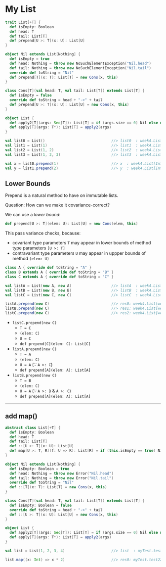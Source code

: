 # My List

```scala
trait List[+T] {
  def isEmpty: Boolean
  def head: T
  def tail: List[T]
  def prepend[U >: T](x: U): List[U]
}

object Nil extends List[Nothing] {
  def isEmpty = true
  def head: Nothing = throw new NoSuchElementException("Nil.head")
  def tail: Nothing = throw new NoSuchElementException("Nil.tail")
  override def toString = "Nil"
  def prepend[T](x: T): List[T] = new Cons(x, this)
}

class Cons[T](val head: T, val tail: List[T]) extends List[T] {
  def isEmpty = false
  override def toString = head + "->" + tail
  def prepend[U >: T](x: U): List[U] = new Cons(x, this)
}

object List {
  def apply2[T](args: Seq[T]): List[T] = if (args.size == 0) Nil else new Cons(args.head, apply2(args.tail))
  def apply[T](args: T*): List[T] = apply2(args)
}
```

```scala
val list0 = List()                              //> list0  : week4.List[Nothing] = Nil
val list1 = List(1)                             //> list1  : week4.List[Int] = 1->Nil
val list2 = List(1, 2)                          //> list2  : week4.List[Int] = 1->2->Nil
val list3 = List(1, 2, 3)                       //> list3  : week4.List[Int] = 1->2->3->Nil

val x = list0.prepend(1)                        //> x  : week4.List[Int] = 1->Nil
val y = list1.prepend(2)                        //> y  : week4.List[Int] = 2->1->Nil
```

## Lower Bounds
Prepend is a natural method to have on immutable lists.

Question: How can we make it covariance-correct?

We can use a *lower bound*:
```scala
def prepend[U >: T](elem: U): List[U] = new Cons(elem, this)
```

This pass variance checks, because:
- covariant type parameters ```T``` may appear in lower bounds of method type parameters ```[U >: T]```
- contravariant type parameters ```U``` may appear in uppper bounds of method ```(elem: U)```

```scala
class A { override def toString = "A" }
class B extends A { override def toString = "B" }
class C extends A { override def toString = "C" }

val listA = List(new A, new A)                  //> listA  : week4.List[week4.test.A] = A->A->Nil
val listB = List(new B, new B)                  //> listB  : week4.List[week4.test.B] = B->B->Nil
val listC = List(new C, new C)                  //> listC  : week4.List[week4.test.C] = C->C->Nil

listA.prepend(new C)                            //> res0: week4.List[week4.test.A] = C->A->A->Nil
listB.prepend(new C)                            //> res1: week4.List[week4.test.A] = C->B->B->Nil
listC.prepend(new C)                            //> res2: week4.List[week4.test.C] = C->C->C->Nil
```
- ```listC.prepend(new C)```
  - ```T = C```
  - ```(elem: C)```
  - ```U = C```
  - ```def prepend[C](elem: C): List[C]```
- ```listA.prepend(new C)```
  - ```T = A```
  - ```(elem: C)```
  - ```U = A``` (∵ ```A >: C```)
  - ```def prepend[A](elem: A): List[A]```
- ```listB.prepend(new C)```
  - ```T = B```
  - ```(elem: C)```
  - ```U = A``` (∵ ```A >: B``` & ```A >: C```)
  - ```def prepend[A](elem: A): List[A]```

___
## add map()

```scala
abstract class List[+T] {
  def isEmpty: Boolean
  def head: T
  def tail: List[T]
  def ::[U >: T](x: U): List[U]
  def map[U >: T, R](f: U => R): List[R] = if (this.isEmpty == true) Nil else f(this.head) :: this.tail.map(f)
}

object Nil extends List[Nothing] {
  def isEmpty: Boolean = true
  def head: Nothing = throw new Error("Nil.head")
  def tail: Nothing = throw new Error("Nil.tail")
  override def toString = "Nil"
  def ::[T](x: T): List[T] = new Cons(x, this)
}

class Cons[T](val head: T, val tail: List[T]) extends List[T] {
  def isEmpty: Boolean = false
  override def toString = head + "->" + tail
  def ::[U >: T](x: U): List[U] = new Cons(x, this)
}

object List {
  def apply2[T](args: Seq[T]): List[T] = if (args.size == 0) Nil else new Cons(args.head, apply2(args.tail))
  def apply[T](args: T*): List[T] = apply2(args)
}

val list = List(1, 2, 3, 4)                     //> list  : myTest.test22.List[Int] = 1->2->3->4->Nil

list.map((x: Int) => x * 2)                     //> res0: myTest.test22.List[Int] = 2->4->6->8->Nil
```
